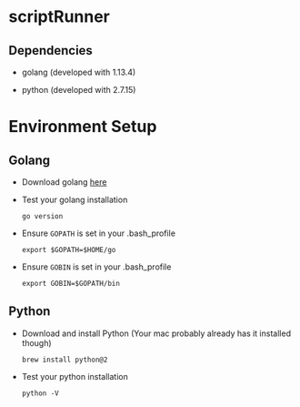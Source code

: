 
# scriptRunner


## Dependencies

- golang (developed with 1.13.4)

- python (developed with 2.7.15)


# Environment Setup

## Golang

  - Download golang [here](https://golang.org/dl/)

  - Test your golang installation

    `go version`
  
  - Ensure `GOPATH` is set in your .bash_profile

    `export $GOPATH=$HOME/go`

  - Ensure `GOBIN` is set in your .bash_profile

    `export GOBIN=$GOPATH/bin`

## Python
  
  - Download and install Python (Your mac probably already has it installed though)

    `brew install python@2`

  - Test your python installation

    `python -V`
